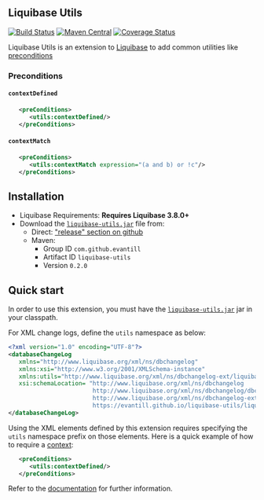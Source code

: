 Liquibase Utils
-----------------
[![Build Status](https://travis-ci.org/evantill/liquibase-utils.svg?branch=master)](https://travis-ci.org/evantill/liquibase-utils)
[![Maven Central](https://img.shields.io/maven-central/v/com.github.evantill/liquibase-utils)](https://search.maven.org/search?q=g:com.github.evantill%20a:liquibase-utils)
[![Coverage Status](https://coveralls.io/repos/github/evantill/liquibase-utils/badge.svg?branch=228e855a4bfec960ab31a86de17c670b41b72609)](https://coveralls.io/github/evantill/liquibase-utils?branch=228e855a4bfec960ab31a86de17c670b41b72609)

Liquibase Utils is an extension to [Liquibase] to add common utilities like [preconditions][liquibase-doc-preconditions]

### Preconditions

#### `contextDefined`

```XML
   <preConditions>
      <utils:contextDefined/>
   </preConditions>
```

#### `contextMatch`

```XML
   <preConditions>
      <utils:contextMatch expression="(a and b) or !c"/>
   </preConditions>
```

## Installation

* Liquibase Requirements: **Requires Liquibase 3.8.0+**
* Download the [`liquibase-utils.jar`][latest-release] file from:
   - Direct: ["release" section on github][latest-release]
   - Maven: 
       - Group ID `com.github.evantill`
       - Artifact ID `liquibase-utils`
       - Version `0.2.0`

## Quick start

In order to use this extension, you must have the [`liquibase-utils.jar`][latest-release]
jar in your classpath.

For XML change logs, define the <code>utils</code> namespace as below:

```XML
<?xml version="1.0" encoding="UTF-8"?>
<databaseChangeLog
   xmlns="http://www.liquibase.org/xml/ns/dbchangelog"
   xmlns:xsi="http://www.w3.org/2001/XMLSchema-instance"
   xmlns:utils="http://www.liquibase.org/xml/ns/dbchangelog-ext/liquibase-utils"
   xsi:schemaLocation= "http://www.liquibase.org/xml/ns/dbchangelog
                        http://www.liquibase.org/xml/ns/dbchangelog/dbchangelog-3.8.xsd 
                        http://www.liquibase.org/xml/ns/dbchangelog-ext/liquibase-utils 
                        https://evantill.github.io/liquibase-utils/liquibase-utils-0.2.xsd">
</databaseChangeLog>
```

Using the XML elements defined by this extension requires specifying the <code>utils</code>
namespace prefix on those elements.  Here is a quick example of how to require a [context][liquibase-doc-contexts]:

```XML
   <preConditions>
      <utils:contextDefined/>
   </preConditions>
```

Refer to the [documentation] for further information.

[latest-release]: https://search.maven.org/search?q=a:liquibase-utils
[documentation]: https://evantill.github.io/liquibase-utils/

[liquibase]: https://www.liquibase.org/ 
[liquibase-doc-preconditions]: https://docs.liquibase.com/concepts/advanced/preconditions.html?Highlight=preconditions 
[liquibase-doc-contexts]: https://docs.liquibase.com/concepts/advanced/contexts.html
